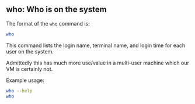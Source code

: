 ## who: Who is on the system

The format of the `who` command is:

```bash
who
```
This command lists the login name, terminal name, and login time for each user on the system.

Admittedly this has much more use/value in a multi-user machine which our VM is certainly not.

Example usage:

```bash
who --help
who
```